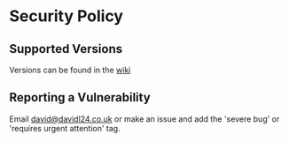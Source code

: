 # Security Policy

## Supported Versions

Versions can be found in the [wiki](https://github.com/DavidTheRobloxDev/GuiService/wiki#current-versions)


## Reporting a Vulnerability

Email david@davidl24.co.uk or make an issue and add the 'severe bug' or 'requires urgent attention' tag.
